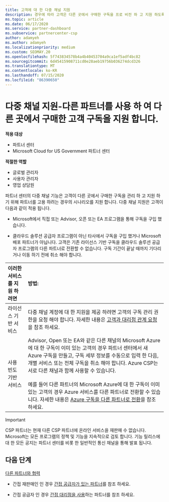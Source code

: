 ```yaml
---
title: 고객에 대 한 다중 채널 지원
description: 경우에 따라 고객은 다른 곳에서 구매한 구독을 프로 비전 하 고 지원 하도록 고용 하고자 할 수 있습니다.
ms.topic: article
ms.date: 06/17/2020
ms.service: partner-dashboard
ms.subservice: partnercenter-csp
author: adamyeh
ms.author: adamyeh
ms.localizationpriority: medium
ms.custom: SEOMAY.20
ms.openlocfilehash: 5f743834578b4a4b40453704a9ca1ef5adf4bc82
ms.sourcegitcommit: 6d45415908711cd0e28aeb19756b036274dcd326
ms.translationtype: MT
ms.contentlocale: ko-KR
ms.lasthandoff: 07/15/2020
ms.locfileid: "86390650"
---
```

# <a name="multi-channel-support---using-other-partners-to-support-customer-subscriptions-purchased-elsewhere"></a>다중 채널 지원-다른 파트너를 사용 하 여 다른 곳에서 구매한 고객 구독을 지원 합니다.

**적용 대상**

- 파트너 센터
- Microsoft Cloud for US Government 파트너 센터

**적절한 역할**

- 글로벌 관리자
- 사용자 관리자
- 영업 상담원

파트너 센터의 다중 채널 기능은 고객이 다른 곳에서 구매한 구독을 관리 하 고 지원 하기 위해 파트너를 고용 하려는 경우의 시나리오를 지원 합니다. 다중 채널 지원은 고객이 다음과 같이 적용 됩니다.

- Microsoft에서 직접 또는 Advisor, 오픈 또는 EA 프로그램을 통해 구독을 구입 했습니다.

- 클라우드 솔루션 공급자 프로그램이 아닌 타사에서 구독을 구입 했거나 Microsoft 배포 파트너가 아닙니다. 고객은 기존 라이선스 기반 구독을 클라우드 솔루션 공급자 프로그램의 다른 파트너로 전환할 수 없습니다. 구독 기간이 끝날 때까지 기다리거나 이동 하기 전에 취소 해야 합니다.

|이러한 서비스를 지원 하려면  | 방법: |
|:---------|:---------|
|라이선스 기반 서비스    | 다중 채널 계정에 대 한 지원을 제공 하려면 고객의 구독 관리 권한을 요청 해야 합니다. 자세한 내용은 [고객과 대리점 관계 요청](request-a-relationship-with-a-customer.md)을 참조 하세요.   |
|사용 빈도 기반 서비스     |  Advisor, Open 또는 EA와 같은 다른 채널의 Microsoft Azure에 대 한 구독이 이미 있는 고객의 경우 파트너 센터에서 새 Azure 구독을 만들고, 구독 세부 정보를 수동으로 입력 한 다음, 개별 서비스 또는 전체 구독을 취소 해야 합니다. Azure CSP는 서로 다른 채널과 함께 사용할 수 있습니다.<br/><br/> 예를 들어 다른 파트너의 Microsoft Azure에 대 한 구독이 이미 있는 고객의 경우 Azure 서비스를 다른 파트너로 전환할 수 있습니다.  자세한 내용은 [Azure 구독을 다른 파트너로 전환](switch-azure-subscriptions-to-a-different-partner.md)을 참조 하세요. |

> [!IMPORTANT]  
> CSP 파트너는 현재 다른 CSP 파트너에 온라인 서비스을 재판매 수 없습니다. Microsoft는 모든 프로그램의 정책 및 기능을 지속적으로 검토 합니다. 기능 릴리스에 대 한 모든 공지는 파트너 센터를 비롯 한 일반적인 통신 채널을 통해 발표 됩니다.

## <a name="next-steps"></a>다음 단계

[다른 파트너와 협력](work-with-other-partners.md)

- 간접 재판매인 인 경우 [간접 공급자가 있는 파트너](indirect-reseller-tasks-in-partner-center.md)를 참조 하세요.

- 간접 공급자 인 경우 [간접 대리점을 사용](indirect-provider-tasks-in-partner-center.md)하는 파트너를 참조 하세요.
